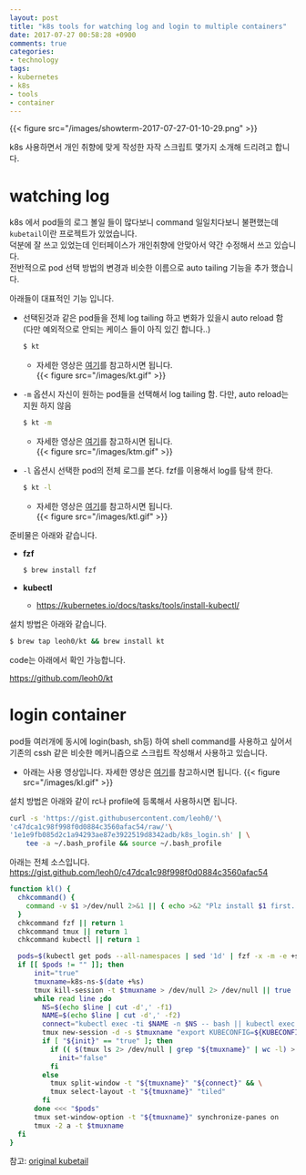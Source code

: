 ```yaml
---
layout: post
title: "k8s tools for watching log and login to multiple containers"
date: 2017-07-27 00:58:28 +0900
comments: true
categories:
- technology
tags: 
- kubernetes
- k8s
- tools
- container
---
```


{{< figure src="/images/showterm-2017-07-27-01-10-29.png" >}}

k8s 사용하면서 개인 취향에 맞게 작성한 자작 스크립트 몇가지 소개해 드리려고 합니다.

# watching log

k8s 에서 pod들의 로그 볼일 들이 많다보니 command 일일치다보니 불편했는데 `kubetail`이란 프로젝트가 있었습니다.    
덕분에 잘 쓰고 있었는데 인터페이스가 개인취향에 안맞아서 약간 수정해서 쓰고 있습니다.    
전반적으로 pod 선택 방법의 변경과 비슷한 이름으로 auto tailing 기능을 추가 했습니다.    

아래들이 대표적인 기능 입니다.

* 선택된것과 같은 pod들을 전체 log tailing 하고 변화가 있을시 auto reload 함    
  (다만 예외적으로 안되는 케이스 들이 아직 있긴 합니다..)

  ```bash
  $ kt
  ```
  * 자세한 영상은 [여기](http://showterm.io/df8a9f96e761012d3bb2c)를 참고하시면 됩니다.    
  {{< figure src="/images/kt.gif" >}}

* `-m` 옵션시 자신이 원하는 pod들을 선택해서 log tailing 함. 다만, auto reload는 지원 하지 않음

  ```bash
  $ kt -m
  ```
  * 자세한 영상은 [여기](http://showterm.io/f4ab6a8ed080700ece976)를 참고하시면 됩니다.    
  {{< figure src="/images/ktm.gif" >}}

* `-l` 옵션시 선택한 pod의 전체 로그를 본다. fzf를 이용해서 log를 탐색 한다.

  ```bash
  $ kt -l
  ```
  * 자세한 영상은 [여기](http://showterm.io/6381c317d2e42920c0227)를 참고하시면 됩니다.    
  {{< figure src="/images/ktl.gif" >}}

준비물은 아래와 같습니다.

* **fzf**

  ```bash
  $ brew install fzf
  ```
* **kubectl**
  * https://kubernetes.io/docs/tasks/tools/install-kubectl/


설치 방법은 아래와 같습니다.

```bash
$ brew tap leoh0/kt && brew install kt
```

code는 아래에서 확인 가능합니다.

https://github.com/leoh0/kt

# login container

pod들 여러개에 동시에 login(bash, sh등) 하여 shell command를 사용하고 싶어서
기존의 cssh 같은 비슷한 메커니즘으로 스크립트 작성해서 사용하고 있습니다.

* 아래는 사용 영상입니다. 자세한 영상은 [여기](http://showterm.io/c58f9999d3ee6db03aa81)를 참고하시면 됩니다.
{{< figure src="/images/kl.gif" >}}

설치 방법은 아래와 같이 rc나 profile에 등록해서 사용하시면 됩니다.
```bash
curl -s 'https://gist.githubusercontent.com/leoh0/'\
'c47dca1c98f998f0d0884c3560afac54/raw/'\
'1e1e9fb085d2c1a94293ae87e3922519d8342adb/k8s_login.sh' | \
    tee -a ~/.bash_profile && source ~/.bash_profile
```

아래는 전체 소스입니다.
https://gist.github.com/leoh0/c47dca1c98f998f0d0884c3560afac54

```bash
function kl() {
  chkcommand() {
    command -v $1 >/dev/null 2>&1 || { echo >&2 "Plz install $1 first. Aborting."; return 1; }
  }
  chkcommand fzf || return 1
  chkcommand tmux || return 1
  chkcommand kubectl || return 1

  pods=$(kubectl get pods --all-namespaces | sed '1d' | fzf -x -m -e +s --reverse --bind=left:page-up,right:page-down --no-mouse | awk '{print $1","$2}');
  if [[ $pods != "" ]]; then
      init="true"
      tmuxname=k8s-ns-$(date +%s)
      tmux kill-session -t $tmuxname > /dev/null 2> /dev/null || true
      while read line ;do
        NS=$(echo $line | cut -d',' -f1)
        NAME=$(echo $line | cut -d',' -f2)
        connect="kubectl exec -ti $NAME -n $NS -- bash || kubectl exec -ti $NAME -n $NS -- sh "
        tmux new-session -d -s $tmuxname "export KUBECONFIG=${KUBECONFIG}; $connect"
        if [ "${init}" == "true" ]; then
          if (( $(tmux ls 2> /dev/null | grep "${tmuxname}" | wc -l) > 0 )) ; then
            init="false"
          fi
        else
          tmux split-window -t "${tmuxname}" "${connect}" && \
          tmux select-layout -t "${tmuxname}" "tiled"
        fi
      done <<< "$pods"
      tmux set-window-option -t "${tmuxname}" synchronize-panes on
      tmux -2 a -t $tmuxname
  fi
}
```

참고: [original kubetail](https://github.com/johanhaleby/kubetail)
